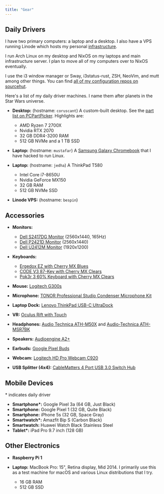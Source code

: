 ```yaml
---
title: "Gear"
---
```


## Daily Drivers

I have two primary computers: a laptop and a desktop. I also have a VPS running
Linode which hosts my personal
[infrastructure](https://git.sr.ht/~sumner/infrastructure).

I run Arch Linux on my desktop and NixOS on my laptops and main infrastructure
server. I plan to move all of my computers over to NixOS eventually.

I use the i3 window manager or Sway, i3status-rust, ZSH, NeoVim, and mutt among
other things. You can find [all of my configuration repos on
sourcehut](https://sr.ht/~sumner/configuration/).

Here's a list of my daily driver machines. I name them after planets in the Star
Wars universe.

- **Desktop:** (hostname: `coruscant`) A custom-built desktop. See the [part
  list on PCPartPicker][partlist].  Highlights are:

  - AMD Ryzen 7 2700X
  - Nvidia RTX 2070
  - 32 GB DDR4-3200 RAM
  - 512 GB NVMe and a 1 TB SSD

- **Laptop:** (hostname: `mustafar`) A [Samsung Galaxy
    Chromebook][samsung-galaxy-chromebook] that I have hacked to run Linux.

- **Laptop:** (hostname: `jedha`) A ThinkPad T580

  - Intel Core i7-8650U
  - Nvidia GeForce MX150
  - 32 GB RAM
  - 512 GB NVMe SSD

- **Linode VPS:** (hostname: `bespin`)

## Accessories

- **Monitors:**
  - [Dell S2417DG Monitor][dells2417dg] (2560x1440, 165Hz)
  - [Dell P2421D Monitor][dellp2421d] (2560x1440)
  - [Dell U2412M Monitor][dellu2412m] (1920x1200)

- **Keyboards:**
  - [Ergedox EZ with Cherry MX Blues][ergodox-ez]
  - [CODE V3 87-Key with Cherry MX Clears][code]
  - [Pok3r 3 60% Keyboard with Cherry MX Clears][pok3r3]

- **Mouse:** [Logitech G300s][g300s]

- **Microphone:** [TONOR Professional Studio Condenser Microphone Kit][tonormic]

- **Laptop Dock:** [Lenovo ThinkPad USB-C UltraDock][ultradock]

- **VR:** [Oculus Rift with Touch][oculus]

- **Headphones:** [Audio Technica ATH-M50X][ath-m50x] and [Audio-Technica
  ATH-MSR7BK][ath-msr7bk]

- **Speakers:** [Audioengine A2+][audioengine-a2plus]

- **Earbuds:** [Google Pixel Buds][pixelbuds]

- **Webcam:** [Logitech HD Pro Webcam C920][logitech]

- **USB Splitter (4x4):** [CableMatters 4 Port USB 3.0 Switch Hub][cablematters]

## Mobile Devices

\* indicates daily driver

- **Smartphone\*:** Google Pixel 3a (64 GB, Just Black)
- **Smartphone:** Google Pixel 1 (32 GB, Quite Black)
- **Smartphone:** iPhone 5s (32 GB, Space Gray)
- **Smartwatch\*:** Amazfit Bip S (Carbon Black)
- **Smartwatch:** Huawei Watch Black Stainless Steel
- **Tablet\*:** iPad Pro 9.7 inch (128 GB)

## Other Electronics

- **Raspberry Pi 1**
- **Laptop:** MacBook Pro: 15", Retina display, Mid 2014. I primarily use this
  as a test machine for macOS and various Linux distributions that I try.

  - 16 GB RAM
  - 512 GB SSD


[partlist]: https://pcpartpicker.com/user/sumner/saved/#view=Lxc9Jx
[samsung-galaxy-chromebook]: https://www.samsung.com/us/computing/chromebooks/12-14/galaxy-chromebook--256gb-storage--8gb-ram---fiesta-red-xe930qca-k01us/
[dells2417dg]: https://www.amazon.com/dp/B01IOO4SGK
[dellu2412m]: https://www.amazon.com/dp/B07D1JCZL2
[dellp2421d]: https://www.amazon.com/dp/B086SCHQJK
[ergodox-ez]: https://ergodox-ez.com/
[code]: https://www.amazon.com/dp/B07MP1PV5B
[pok3r3]: https://www.amazon.com/dp/B00OFM6F80
[g300s]: https://www.amazon.com/dp/B00RH6R7C4
[tonormic]: https://www.amazon.com/dp/B01KHMUQ2M
[oculus]: https://www.amazon.com/dp/B073X8N1YW
[ultradock]: https://www.amazon.com/dp/B01N9RW2A3
[ath-m50x]: https://www.amazon.com/dp/B076BXN5MD
[ath-msr7bk]: https://www.amazon.com/dp/B00PEU9CFA
[audioengine-a2plus]: https://www.amazon.com/dp/B010OIVSDA
[pixelbuds]: https://store.google.com/product/google_pixel_buds
[logitech]: https://www.amazon.com/dp/B006JH8T3S
[cablematters]: https://www.amazon.com/dp/B083JKDNRJ
